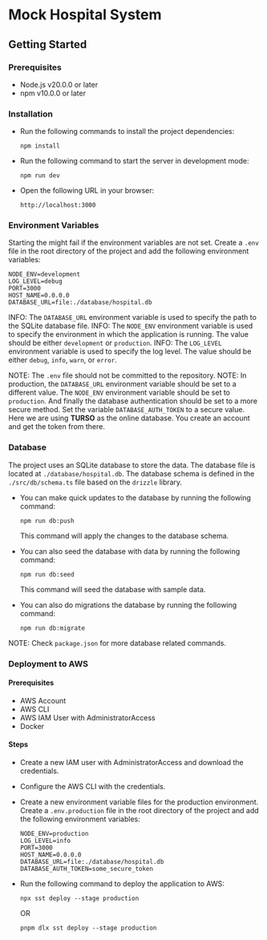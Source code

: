 # Mock Hospital System

## Getting Started

### Prerequisites

-   Node.js v20.0.0 or later
-   npm v10.0.0 or later

### Installation

-   Run the following commands to install the project dependencies:
    ```
    npm install
    ```
-   Run the following command to start the server in development mode:
    ```
    npm run dev
    ```
-   Open the following URL in your browser:
    ```
    http://localhost:3000
    ```

### Environment Variables

Starting the might fail if the environment variables are not set. Create a `.env` file in the root directory of the project and add the following environment variables:

```
NODE_ENV=development
LOG_LEVEL=debug
PORT=3000
HOST_NAME=0.0.0.0
DATABASE_URL=file:./database/hospital.db
```

INFO: The `DATABASE_URL` environment variable is used to specify the path to the SQLite database file.
INFO: The `NODE_ENV` environment variable is used to specify the environment in which the application is running. The value should be either `development` or `production`.
INFO: The `LOG_LEVEL` environment variable is used to specify the log level. The value should be either `debug`, `info`, `warn`, or `error`.

NOTE: The `.env` file should not be committed to the repository.
NOTE: In production, the `DATABASE_URL` environment variable should be set to a different value. The `NODE_ENV` environment variable should be set to `production`. And finally the database authentication should be set to a more secure method. Set the variable `DATABASE_AUTH_TOKEN` to a secure value. Here we are using **TURSO** as the online database. You create an account and get the token from there.

### Database

The project uses an SQLite database to store the data. The database file is located at `./database/hospital.db`. The database schema is defined in the `./src/db/schema.ts` file based on the `drizzle` library.

-   You can make quick updates to the database by running the following command:

    ```
    npm run db:push
    ```

    This command will apply the changes to the database schema.

-   You can also seed the database with data by running the following command:

    ```
    npm run db:seed
    ```

    This command will seed the database with sample data.

-   You can also do migrations the database by running the following command:
    ```
    npm run db:migrate
    ```

NOTE: Check `package.json` for more database related commands.

### Deployment to AWS
#### Prerequisites
- AWS Account
- AWS CLI
- AWS IAM User with AdministratorAccess
- Docker


#### Steps
- Create a new IAM user with AdministratorAccess and download the credentials.
- Configure the AWS CLI with the credentials.
- Create a new environment variable files for the production environment. Create a `.env.production` file in the root directory of the project and add the following environment variables:
    ```
    NODE_ENV=production
    LOG_LEVEL=info
    PORT=3000
    HOST_NAME=0.0.0.0
    DATABASE_URL=file:./database/hospital.db
    DATABASE_AUTH_TOKEN=some_secure_token
    ```
- Run the following command to deploy the application to AWS:
    ```
    npx sst deploy --stage production
    ```

    OR

    ```
    pnpm dlx sst deploy --stage production
    ```
